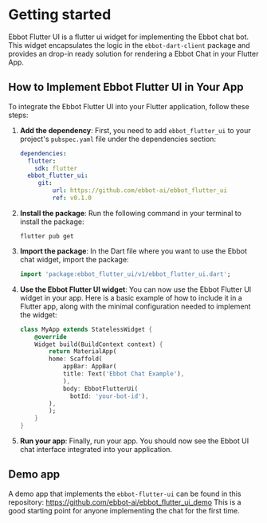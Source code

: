# Getting started

Ebbot Flutter UI is a flutter ui widget for implementing the Ebbot chat bot.
This widget encapsulates the logic in the `ebbot-dart-client` package and provides an drop-in ready solution for rendering a Ebbot Chat in your Flutter App.

## How to Implement Ebbot Flutter UI in Your App

To integrate the Ebbot Flutter UI into your Flutter application, follow these steps:

1. **Add the dependency**: First, you need to add `ebbot_flutter_ui` to your project's `pubspec.yaml` file under the dependencies section:

   ```yaml
   dependencies:
     flutter:
       sdk: flutter
     ebbot_flutter_ui:
        git:
            url: https://github.com/ebbot-ai/ebbot_flutter_ui
            ref: v0.1.0

1. **Install the package**: Run the following command in your terminal to install the package:
    ```
    flutter pub get
    ```
2. **Import the package**: In the Dart file where you want to use the Ebbot chat widget, import the package:
    ```dart
    import 'package:ebbot_flutter_ui/v1/ebbot_flutter_ui.dart';
    ```
3. **Use the Ebbot Flutter UI widget**:  You can now use the Ebbot Flutter UI widget in your app. Here is a basic example of how to include it in a Flutter app, along with the minimal configuration needed to implement the widget:
    ```dart
    class MyApp extends StatelessWidget {
        @override
        Widget build(BuildContext context) {
            return MaterialApp(
            home: Scaffold(
                appBar: AppBar(
                title: Text('Ebbot Chat Example'),
                ),
                body: EbbotFlutterUi(
                  botId: 'your-bot-id'),
            ),
            );
        }
    }
    ```
4. **Run your app**: Finally, run your app. You should now see the Ebbot UI chat interface integrated into your application.

## Demo app

A demo app that implements the `ebbot-flutter-ui` can be found in this repository: https://github.com/ebbot-ai/ebbot_flutter_ui_demo
This is a good starting point for anyone implementing the chat for the first time.